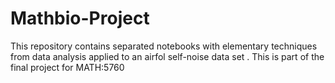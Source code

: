 # Mathbio-Project
This repository contains separated notebooks with elementary techniques from data analysis applied to an airfol self-noise data set . This is part of the final project for MATH:5760
